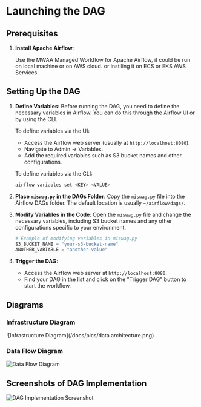 # Launching the DAG

## Prerequisites

1. **Install Apache Airflow**:
   
   Use the MWAA Managed Workflow for Apache Airflow, it could be run on local machine  or on AWS cloud.
   or instlling it on ECS or EKS AWS Services.



## Setting Up the DAG

1. **Define Variables**:
   Before running the DAG, you need to define the necessary variables in Airflow. You can do this through the Airflow UI or by using the CLI.

   To define variables via the UI:
   - Access the Airflow web server (usually at `http://localhost:8080`).
   - Navigate to Admin -> Variables.
   - Add the required variables such as S3 bucket names and other configurations.

   To define variables via the CLI:
   ```bash
   airflow variables set <KEY> <VALUE>
   ```

2. **Place `miswag.py` in the DAGs Folder**:
   Copy the `miswag.py` file into the Airflow DAGs folder. The default location is usually `~/airflow/dags/`.

3. **Modify Variables in the Code**:
   Open the `miswag.py` file and change the necessary variables, including S3 bucket names and any other configurations specific to your environment.

   ```python
   # Example of modifying variables in miswag.py
   S3_BUCKET_NAME = "your-s3-bucket-name"
   ANOTHER_VARIABLE = "another-value"
   ```

4. **Trigger the DAG**:
   - Access the Airflow web server at `http://localhost:8080`.
   - Find your DAG in the list and click on the "Trigger DAG" button to start the workflow.

## Diagrams

### Infrastructure Diagram
![Infrastructure Diagram](/docs/pics/data architecture.png)

### Data Flow Diagram
![Data Flow Diagram](path/to/data_flow_diagram.png)

## Screenshots of DAG Implementation
![DAG Implementation Screenshot](path/to/dag_screenshot.png)